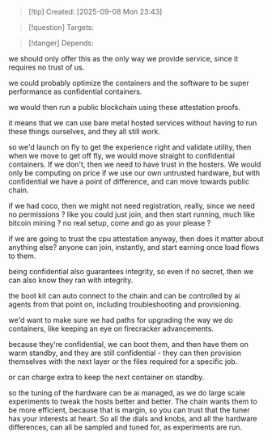 
>[!tip] Created: [2025-09-08 Mon 23:43]

>[!question] Targets: 

>[!danger] Depends: 

we should only offer this as the only way we provide service, since it requires no trust of us.

we could probably optimize the containers and the software to be super performance as confidential containers.

we would then run a public blockchain using these attestation proofs.

it means that we can use bare metal hosted services without having to run these things ourselves, and they all still work.

so we'd launch on fly to get the experience right and validate utility, then when we move to get off fly, we would move straight to confidential containers.  If we don't, then we need to have trust in the hosters.  We would only be computing on price if we use our own untrusted hardware, but with confidential we have a point of difference, and can move towards public chain.

if we had coco, then we might not need registration, really, since we need no permissions ?
like you could just join, and then start running, much like bitcoin mining ?  no real setup, come and go as your please ?

if we are going to trust the cpu attestation anyway, then does it matter about anything else? anyone can join, instantly, and start earning once load flows to them.

being confidential also guarantees integrity, so even if no secret, then we can also know they ran with integrity.

the boot kit can auto connect to the chain and can be controlled by ai agents from that point on, including troubleshooting and provisioning.

we'd want to make sure we had paths for upgrading the way we do containers, like keeping an eye on firecracker advancements.

because they're confidential, we can boot them, and then have them on warm standby, and they are still confidential - they can then provision themselves with the next layer or the files required for a specific job.

or can charge extra to keep the next container on standby.

so the tuning of the hardware can be ai managed, as we do large scale experiments to tweak the hosts better and better.  The chain wants them to be more efficient, because that is margin, so you can trust that the tuner has your interests at heart.
So all the dials and knobs, and all the hardware differences, can all be sampled and tuned for, as experiments are run.
